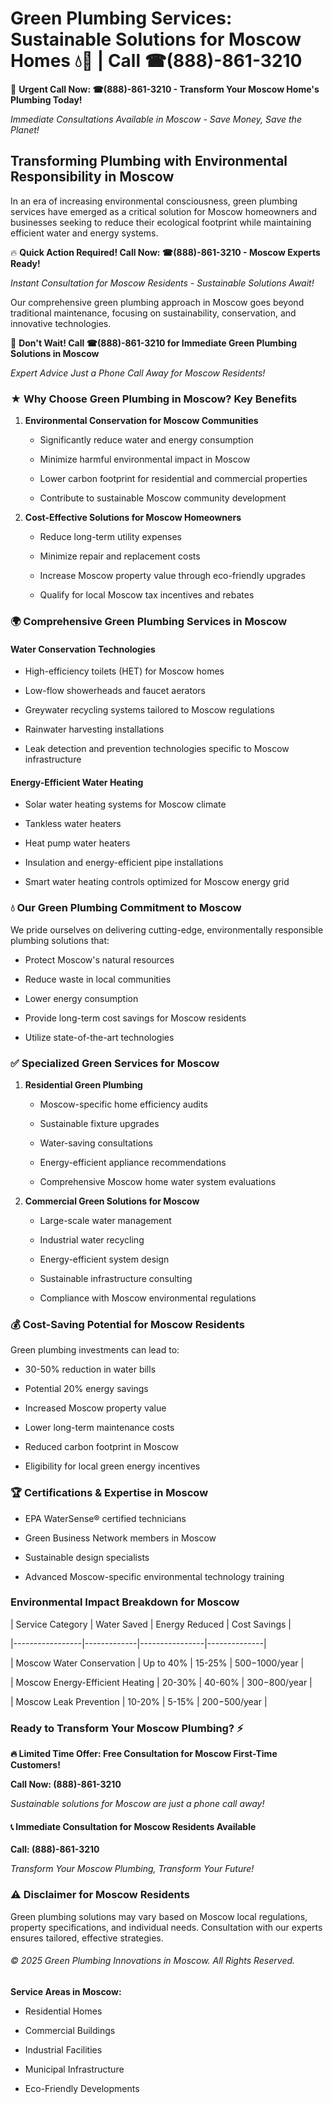 # Green Plumbing Services: Sustainable Solutions for Moscow Homes 💧🌿 | Call ☎(888)-861-3210

🚨 **Urgent Call Now: ☎(888)-861-3210 - Transform Your Moscow Home's Plumbing Today!**
*Immediate Consultations Available in Moscow - Save Money, Save the Planet!*

## Transforming Plumbing with Environmental Responsibility in Moscow

In an era of increasing environmental consciousness, green plumbing services have emerged as a critical solution for Moscow homeowners and businesses seeking to reduce their ecological footprint while maintaining efficient water and energy systems. 

🔥 **Quick Action Required! Call Now: ☎(888)-861-3210 - Moscow Experts Ready!**
*Instant Consultation for Moscow Residents - Sustainable Solutions Await!*

Our comprehensive green plumbing approach in Moscow goes beyond traditional maintenance, focusing on sustainability, conservation, and innovative technologies.

🚨 **Don't Wait! Call ☎(888)-861-3210 for Immediate Green Plumbing Solutions in Moscow**
*Expert Advice Just a Phone Call Away for Moscow Residents!*

### ★ Why Choose Green Plumbing in Moscow? Key Benefits

1. **Environmental Conservation for Moscow Communities** 
   - Significantly reduce water and energy consumption
   - Minimize harmful environmental impact in Moscow
   - Lower carbon footprint for residential and commercial properties
   - Contribute to sustainable Moscow community development

2. **Cost-Effective Solutions for Moscow Homeowners** 
   - Reduce long-term utility expenses
   - Minimize repair and replacement costs
   - Increase Moscow property value through eco-friendly upgrades
   - Qualify for local Moscow tax incentives and rebates

### 🌍 Comprehensive Green Plumbing Services in Moscow

#### Water Conservation Technologies
- High-efficiency toilets (HET) for Moscow homes
- Low-flow showerheads and faucet aerators
- Greywater recycling systems tailored to Moscow regulations
- Rainwater harvesting installations
- Leak detection and prevention technologies specific to Moscow infrastructure

#### Energy-Efficient Water Heating
- Solar water heating systems for Moscow climate
- Tankless water heaters
- Heat pump water heaters
- Insulation and energy-efficient pipe installations
- Smart water heating controls optimized for Moscow energy grid

### 💧 Our Green Plumbing Commitment to Moscow

We pride ourselves on delivering cutting-edge, environmentally responsible plumbing solutions that:
- Protect Moscow's natural resources
- Reduce waste in local communities
- Lower energy consumption
- Provide long-term cost savings for Moscow residents
- Utilize state-of-the-art technologies

### ✅ Specialized Green Services for Moscow

1. **Residential Green Plumbing**
   - Moscow-specific home efficiency audits
   - Sustainable fixture upgrades
   - Water-saving consultations
   - Energy-efficient appliance recommendations
   - Comprehensive Moscow home water system evaluations

2. **Commercial Green Solutions for Moscow**
   - Large-scale water management
   - Industrial water recycling
   - Energy-efficient system design
   - Sustainable infrastructure consulting
   - Compliance with Moscow environmental regulations

### 💰 Cost-Saving Potential for Moscow Residents

Green plumbing investments can lead to:
- 30-50% reduction in water bills
- Potential 20% energy savings
- Increased Moscow property value
- Lower long-term maintenance costs
- Reduced carbon footprint in Moscow
- Eligibility for local green energy incentives

### 🏆 Certifications & Expertise in Moscow

- EPA WaterSense® certified technicians
- Green Business Network members in Moscow
- Sustainable design specialists
- Advanced Moscow-specific environmental technology training

### Environmental Impact Breakdown for Moscow

| Service Category | Water Saved | Energy Reduced | Cost Savings |
|-----------------|-------------|----------------|--------------|
| Moscow Water Conservation | Up to 40% | 15-25% | $500-$1000/year |
| Moscow Energy-Efficient Heating | 20-30% | 40-60% | $300-$800/year |
| Moscow Leak Prevention | 10-20% | 5-15% | $200-$500/year |

### Ready to Transform Your Moscow Plumbing? ⚡

**🔥 Limited Time Offer: Free Consultation for Moscow First-Time Customers!**

**Call Now: (888)-861-3210**
*Sustainable solutions for Moscow are just a phone call away!*

#### 📞 Immediate Consultation for Moscow Residents Available

**Call: (888)-861-3210**
*Transform Your Moscow Plumbing, Transform Your Future!*

### ⚠️ Disclaimer for Moscow Residents

Green plumbing solutions may vary based on Moscow local regulations, property specifications, and individual needs. Consultation with our experts ensures tailored, effective strategies.

###### © 2025 Green Plumbing Innovations in Moscow. All Rights Reserved.

**Service Areas in Moscow:** 
- Residential Homes
- Commercial Buildings
- Industrial Facilities
- Municipal Infrastructure
- Eco-Friendly Developments